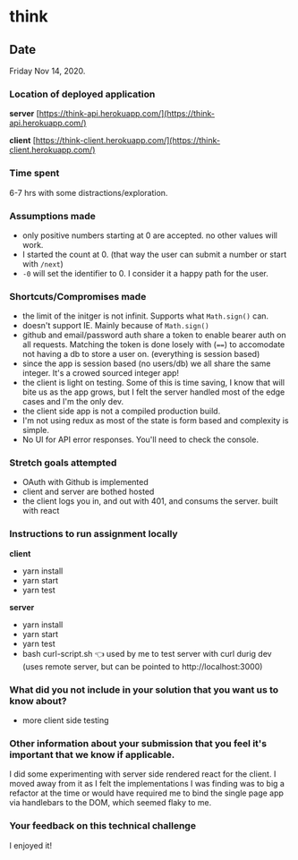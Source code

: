 # think

## Date

Friday Nov 14, 2020.

### Location of deployed application

**server** [https://think-api.herokuapp.com/](https://think-api.herokuapp.com/)

**client** [https://think-client.herokuapp.com/](https://think-client.herokuapp.com/)

### Time spent

6-7 hrs with some distractions/exploration.

### Assumptions made

- only positive numbers starting at 0 are accepted. no other values will work.
- I started the count at 0. (that way the user can submit a number or start with `/next`)
- `-0` will set the identifier to 0. I consider it a happy path for the user.

### Shortcuts/Compromises made

- the limit of the initger is not infinit. Supports what `Math.sign()` can.
- doesn't support IE. Mainly because of `Math.sign()`
- github and email/password auth share a token to enable bearer auth on all requests. Matching the token is done losely with (`==`) to accomodate not having a db to store a user on. (everything is session based)
- since the app is session based (no users/db) we all share the same integer. It's a crowed sourced integer app!
- the client is light on testing. Some of this is time saving, I know that will bite us as the app grows, but I felt the server handled most of the edge cases and I'm the only dev.
- the client side app is not a compiled production build.
- I'm not using redux as most of the state is form based and complexity is simple.
- No UI for API error responses. You'll need to check the console.

### Stretch goals attempted

- OAuth with Github is implemented
- client and server are bothed hosted
- the client logs you in, and out with 401, and consums the server. built with react

### Instructions to run assignment locally

**client**

- yarn install
- yarn start
- yarn test

**server**

- yarn install
- yarn start
- yarn test
- bash curl-script.sh 👈 used by me to test server with curl durig dev (uses remote server, but can be pointed to http://localhost:3000)

### What did you not include in your solution that you want us to know about?

- more client side testing

### Other information about your submission that you feel it's important that we know if applicable.

  I did some experimenting with server side rendered react for the client. I moved away from it as I felt the implementations I was finding was to big a refactor at the time or would have required me to bind the single page app via handlebars to the DOM, which seemed flaky to me.

### Your feedback on this technical challenge

I enjoyed it! 